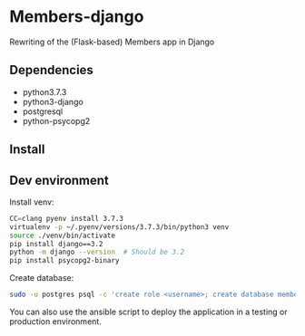 # Members-django

Rewriting of the (Flask-based) Members app in Django

## Dependencies

- python3.7.3
- python3-django
- postgresql
- python-psycopg2

## Install

## Dev environment

Install venv:
```bash
CC=clang pyenv install 3.7.3
virtualenv -p ~/.pyenv/versions/3.7.3/bin/python3 venv
source ./venv/bin/activate
pip install django==3.2
python -m django --version  # Should be 3.2
pip install psycopg2-binary
```

Create database:
```bash
sudo -u postgres psql -c 'create role <username>; create database members'
```

You can also use the ansible script to deploy the application in a testing or production environment.
